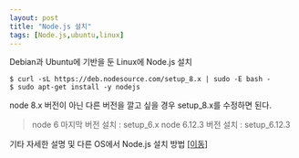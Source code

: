 ```yaml
---
layout: post
title: "Node.js 설치"
tags: [Node.js,ubuntu,linux]
---
```


Debian과 Ubuntu에 기반을 둔 Linux에 Node.js 설치

```
$ curl -sL https://deb.nodesource.com/setup_8.x | sudo -E bash -
$ sudo apt-get install -y nodejs
```
node 8.x 버전이 아닌 다른 버전을 깔고 싶을 경우 setup_8.x를 수정하면 된다.
  > node 6 마지막 버전 설치 : setup_6.x
  > node 6.12.3 버전 설치 : setup_6.12.3

기타 자세한 설명 및 다른 OS에서 Node.js 설치 방법 [[이동]](https://nodejs.org/ko/download/package-manager/#debian-ubuntu-linux)
